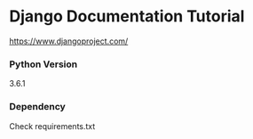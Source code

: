 # Django Documentation Tutorial
https://www.djangoproject.com/

### Python Version
3.6.1

### Dependency
Check requirements.txt
